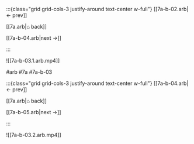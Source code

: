 :::{class="grid grid-cols-3 justify-around text-center w-full"}
[[7a-b-02.arb|← prev]]

[[7a.arb|⌂ back]]

[[7a-b-04.arb|next →]]

:::

![[7a-b-03.1.arb.mp4]]

#arb #7a #7a-b-03

:::{class="grid grid-cols-3 justify-around text-center w-full"}
[[7a-b-04.arb|← prev]]

[[7a.arb|⌂ back]]

[[7a-b-05.arb|next →]]

:::

![[7a-b-03.2.arb.mp4]]

